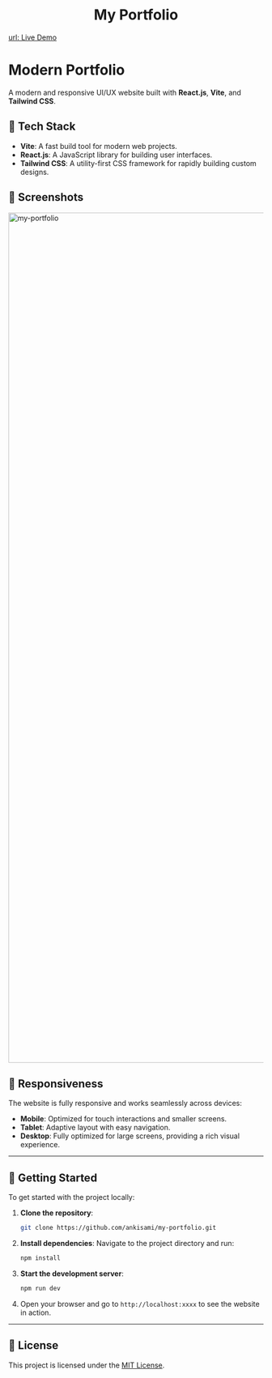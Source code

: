 <div align="center">
  <h1>My Portfolio</h1>
</div>

[url: Live Demo](https://my-portfolio-ankisamis-projects.vercel.app/)

# Modern Portfolio

A modern and responsive UI/UX website built with **React.js**, **Vite**, and **Tailwind CSS**. 

## 🚀 Tech Stack

- **Vite**: A fast build tool for modern web projects.
- **React.js**: A JavaScript library for building user interfaces.
- **Tailwind CSS**: A utility-first CSS framework for rapidly building custom designs.

## 🌟 Screenshots
<img width="1680" alt="my-portfolio" src="https://github.com/user-attachments/assets/7d7726d8-bb5f-4ee7-95cb-14ad5a22c529">


## 📱 Responsiveness

The website is fully responsive and works seamlessly across devices:

- **Mobile**: Optimized for touch interactions and smaller screens.
- **Tablet**: Adaptive layout with easy navigation.
- **Desktop**: Fully optimized for large screens, providing a rich visual experience.

---

## 📌 Getting Started

To get started with the project locally:

1. **Clone the repository**:

   ```bash
   git clone https://github.com/ankisami/my-portfolio.git
   ```

2. **Install dependencies**:
   Navigate to the project directory and run:

   ```bash
   npm install
   ```

3. **Start the development server**:

   ```bash
   npm run dev
   ```

4. Open your browser and go to `http://localhost:xxxx` to see the website in action.

---

## 📑 License

This project is licensed under the [MIT License](LICENSE).
